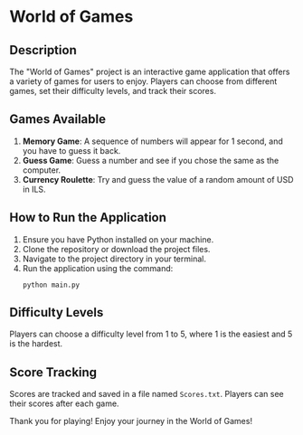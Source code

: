 # World of Games

## Description
The "World of Games" project is an interactive game application that offers a variety of games for users to enjoy. Players can choose from different games, set their difficulty levels, and track their scores.

## Games Available
1. **Memory Game**: A sequence of numbers will appear for 1 second, and you have to guess it back.
2. **Guess Game**: Guess a number and see if you chose the same as the computer.
3. **Currency Roulette**: Try and guess the value of a random amount of USD in ILS.

## How to Run the Application
1. Ensure you have Python installed on your machine.
2. Clone the repository or download the project files.
3. Navigate to the project directory in your terminal.
4. Run the application using the command:
   ```
   python main.py
   ```

## Difficulty Levels
Players can choose a difficulty level from 1 to 5, where 1 is the easiest and 5 is the hardest.

## Score Tracking
Scores are tracked and saved in a file named `Scores.txt`. Players can see their scores after each game.

Thank you for playing! Enjoy your journey in the World of Games!
